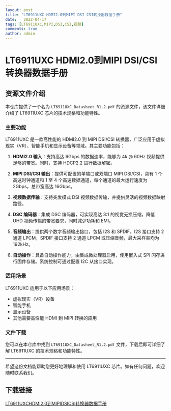 ```yaml
---
layout: post
title: "LT6911UXC HDMI2.0到MIPI DSI-CSI转换器数据手册"
date:   2022-04-17
tags: [LT6911UXC,MIPI,DSI,CSI,视频]
comments: true
author: admin
---
```

# LT6911UXC HDMI2.0到MIPI DSI/CSI转换器数据手册

## 资源文件介绍

本仓库提供了一个名为 `LT6911UXC_Datasheet_R1.2.pdf` 的资源文件，该文件详细介绍了 LT6911UXC 芯片的技术规格和功能特性。

### 主要功能

LT6911UXC 是一款高性能的 HDMI2.0 到 MIPI DSI/CSI 转换器，广泛应用于虚拟现实（VR）、智能手机和显示设备等领域。其主要功能包括：

1. **HDMI2.0 输入**：支持高达 6Gbps 的数据速率，能够为 4k @ 60Hz 视频提供足够的带宽。同时，支持 HDCP2.2 进行数据解密。

2. **MIPI DSI/CSI 输出**：提供可配置的单端口或双端口 MIPI DSI/CSI，具有 1 个高速时钟通道和 1 至 4 个高速数据通道，每个通道的最大运行速度为 2Gbps，总带宽高达 16Gbps。

3. **视频数据传输**：支持突发模式 DSI 视频数据传输，并提供灵活的视频数据映射路径。

4. **DSC 编码器**：集成 DSC 编码器，可实现高达 3:1 的视觉无损压缩，降低 UHD 视频传输的带宽要求，同时减少功耗和 EMI。

5. **音频输出**：提供两个数字音频输出接口，包括 I2S 和 SPDIF。I2S 接口支持 2 通道 LPCM，SPDIF 接口支持 2 通道 LPCM 或压缩音频，最大采样率均为 192kHz。

6. **自动操作**：具备自动操作能力，由集成微处理器启用，使用嵌入式 SPI 闪存进行固件存储。系统控制可通过配置 I2C 从接口实现。

### 适用场景

LT6911UXC 适用于以下应用场景：

- 虚拟现实（VR）设备
- 智能手机
- 显示设备
- 其他需要高性能 HDMI 到 MIPI 转换的应用

### 文件下载

您可以在本仓库中找到 `LT6911UXC_Datasheet_R1.2.pdf` 文件，下载后即可详细了解 LT6911UXC 的技术规格和功能特性。

---

希望这份文档能帮助您更好地理解和使用 LT6911UXC 芯片。如有任何问题，欢迎随时联系我们。

## 下载链接

[LT6911UXCHDMI2.0到MIPIDSICSI转换器数据手册](https://pan.quark.cn/s/8e38ade4f076)